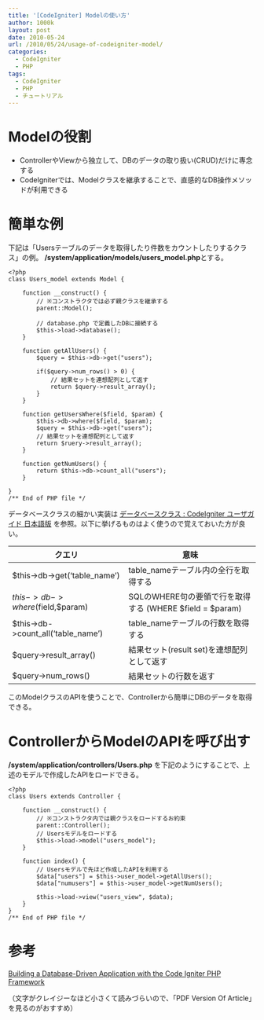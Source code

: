 ```yaml
---
title: '[CodeIgniter] Modelの使い方'
author: 1000k
layout: post
date: 2010-05-24
url: /2010/05/24/usage-of-codeigniter-model/
categories:
  - CodeIgniter
  - PHP
tags:
  - CodeIgniter
  - PHP
  - チュートリアル
---
```

# Modelの役割

  * ControllerやViewから独立して、DBのデータの取り扱い(CRUD)だけに専念する
  * CodeIgniterでは、Modelクラスを継承することで、直感的なDB操作メソッドが利用できる

# 簡単な例

下記は「Usersテーブルのデータを取得したり件数をカウントしたりするクラス」の例。 **/system/application/models/users_model.php**とする。

```
<?php
class Users_model extends Model {

    function __construct() {
        // ※コンストラクタでは必ず親クラスを継承する
        parent::Model();

        // database.php で定義したDBに接続する
        $this->load->database();
    }

    function getAllUsers() {
        $query = $this->db->get("users");

        if($query->num_rows() > 0) {
            // 結果セットを連想配列として返す
            return $query->result_array();
        }
    }

    function getUsersWhere($field, $param) {
        $this->db->where($field, $param);
        $query = $this->db->get("users");
        // 結果セットを連想配列として返す
        return $ruery->result_array();
    }

    function getNumUsers() {
        return $this->db->count_all("users");
    }

}
/** End of PHP file */
```


データベースクラスの細かい実装は <a href="http://codeigniter.jp/user_guide_ja/database/index.html" onclick="_gaq.push(['_trackEvent', 'outbound-article', 'http://codeigniter.jp/user_guide_ja/database/index.html', 'データベースクラス : CodeIgniter ユーザガイド 日本語版']);" title="データベースクラス : CodeIgniter ユーザガイド 日本語版">データベースクラス : CodeIgniter ユーザガイド 日本語版</a> を参照。以下に挙げるものはよく使うので覚えておいた方が良い。

| クエリ                                              | 意味                                           |
| ------------------------------------------------ | -------------------------------------------- |
| $this->db->get(&#8216;table_name&#8217;)         | table_nameテーブル内の全行を取得する                      |
| $this->db->where($field,$param)                  | SQLのWHERE句の要領で行を取得する (WHERE $field = $param) |
| $this->db->count\_all(&#8216;table\_name&#8217;) | table_nameテーブルの行数を取得する                       |
| $query->result_array()                           | 結果セット(result set)を連想配列として返す                  |
| $query->num_rows()                               | 結果セットの行数を返す                                  |

このModelクラスのAPIを使うことで、Controllerから簡単にDBのデータを取得できる。

# ControllerからModelのAPIを呼び出す

**/system/application/controllers/Users.php** を下記のようにすることで、上述のモデルで作成したAPIをロードできる。

```
<?php
class Users extends Controller {

    function __construct() {
        // ※コンストラクタ内では親クラスをロードするお約束
        parent::Controller();
        // Usersモデルをロードする
        $this->load->model("users_model");
    }

    function index() {
        // Usersモデルで先ほど作成したAPIを利用する
        $data["users"] = $this->user_model->getAllUsers();
        $data["numusers"] = $this->user_model->getNumUsers();

        $this->load->view("users_view", $data);
    }
}
/** End of PHP file */
```


# 参考

<a href="http://www.devshed.com/c/a/PHP/Building-a-DatabaseDriven-Application-with-the-Code-Igniter-PHP-Framework/" onclick="_gaq.push(['_trackEvent', 'outbound-article', 'http://www.devshed.com/c/a/PHP/Building-a-DatabaseDriven-Application-with-the-Code-Igniter-PHP-Framework/', 'Building a Database-Driven Application with the Code Igniter PHP Framework']);" title="Building a Database-Driven Application with the Code Igniter PHP Framework">Building a Database-Driven Application with the Code Igniter PHP Framework</a>

（文字がクレイジーなほど小さくて読みづらいので、「PDF Version Of Article」を見るのがおすすめ）